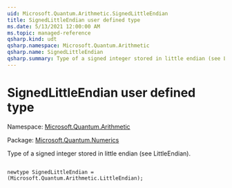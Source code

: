 ```yaml
---
uid: Microsoft.Quantum.Arithmetic.SignedLittleEndian
title: SignedLittleEndian user defined type
ms.date: 5/13/2021 12:00:00 AM
ms.topic: managed-reference
qsharp.kind: udt
qsharp.namespace: Microsoft.Quantum.Arithmetic
qsharp.name: SignedLittleEndian
qsharp.summary: Type of a signed integer stored in little endian (see LittleEndian).
---
```


# SignedLittleEndian user defined type

Namespace: [Microsoft.Quantum.Arithmetic](xref:Microsoft.Quantum.Arithmetic)

Package: [Microsoft.Quantum.Numerics](https://nuget.org/packages/Microsoft.Quantum.Numerics)


Type of a signed integer stored in little endian (see LittleEndian).

```qsharp

newtype SignedLittleEndian = (Microsoft.Quantum.Arithmetic.LittleEndian);
```

